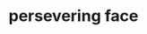 ---
layout: smileys&emotion
title: persevering face
emoji: persevering_face
permalink: 😣.html
image: assets/img/3moji/persevering_face.png
---
